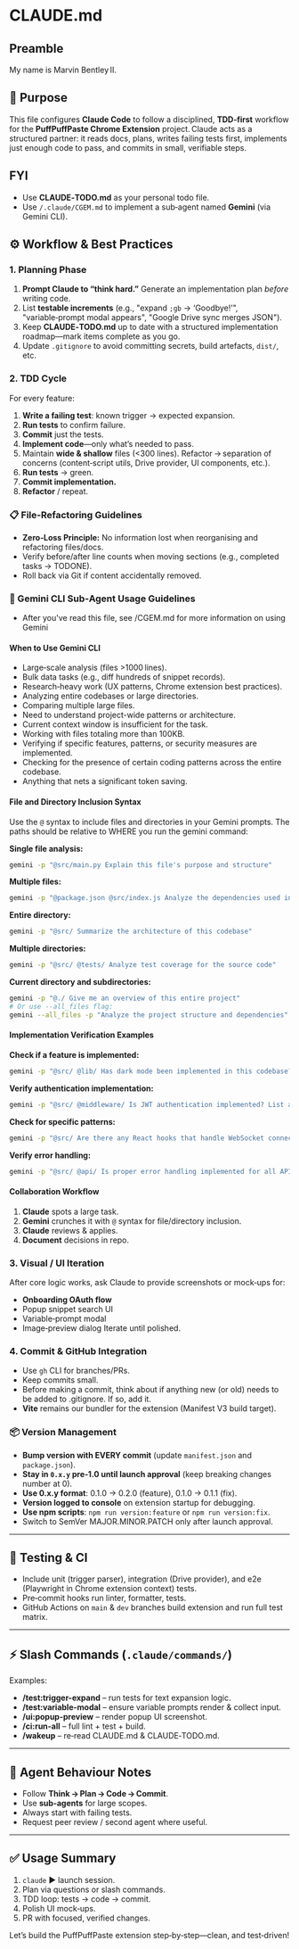 # CLAUDE.md

## Preamble

My name is Marvin Bentley II.

## 🎯 Purpose

This file configures **Claude Code** to follow a disciplined, **TDD‑first** workflow for the **PuffPuffPaste Chrome Extension** project. Claude acts as a structured partner: it reads docs, plans, writes failing tests first, implements just enough code to pass, and commits in small, verifiable steps.

## FYI

* Use **CLAUDE‑TODO.md** as your personal todo file.
* Use `/.claude/CGEM.md` to implement a sub‑agent named **Gemini** (via Gemini CLI).

## ⚙️ Workflow & Best Practices

### 1. Planning Phase

1. **Prompt Claude to “think hard.”** Generate an implementation plan *before* writing code.
2. List **testable increments** (e.g., "expand `;gb` → ‘Goodbye!’", "variable‑prompt modal appears", "Google Drive sync merges JSON").
3. Keep **CLAUDE‑TODO.md** up to date with a structured implementation roadmap—mark items complete as you go.
4. Update `.gitignore` to avoid committing secrets, build artefacts, `dist/`, etc.

### 2. TDD Cycle

For every feature:

1. **Write a failing test**: known trigger → expected expansion.
2. **Run tests** to confirm failure.
3. **Commit** just the tests.
4. **Implement code**—only what’s needed to pass.
5. Maintain **wide & shallow** files (<300 lines). Refactor → separation of concerns (content‑script utils, Drive provider, UI components, etc.).
6. **Run tests** → green.
7. **Commit implementation.**
8. **Refactor** / repeat.

### 📋 File‑Refactoring Guidelines

* **Zero‑Loss Principle:** No information lost when reorganising and refactoring files/docs.
* Verify before/after line counts when moving sections (e.g., completed tasks → TODONE).
* Roll back via Git if content accidentally removed.

### 🤖 Gemini CLI Sub‑Agent Usage Guidelines

* After you've read this file, see /CGEM.md for more information on using Gemini

#### When to Use Gemini CLI

* Large‑scale analysis (files >1000 lines).
* Bulk data tasks (e.g., diff hundreds of snippet records).
* Research‑heavy work (UX patterns, Chrome extension best practices).
* Analyzing entire codebases or large directories.
* Comparing multiple large files.
* Need to understand project-wide patterns or architecture.
* Current context window is insufficient for the task.
* Working with files totaling more than 100KB.
* Verifying if specific features, patterns, or security measures are implemented.
* Checking for the presence of certain coding patterns across the entire codebase.
* Anything that nets a significant token saving.

#### File and Directory Inclusion Syntax

Use the `@` syntax to include files and directories in your Gemini prompts. The paths should be relative to WHERE you run the gemini command:

**Single file analysis:**
```bash
gemini -p "@src/main.py Explain this file's purpose and structure"
```

**Multiple files:**
```bash
gemini -p "@package.json @src/index.js Analyze the dependencies used in the code"
```

**Entire directory:**
```bash
gemini -p "@src/ Summarize the architecture of this codebase"
```

**Multiple directories:**
```bash
gemini -p "@src/ @tests/ Analyze test coverage for the source code"
```

**Current directory and subdirectories:**
```bash
gemini -p "@./ Give me an overview of this entire project"
# Or use --all_files flag:
gemini --all_files -p "Analyze the project structure and dependencies"
```

#### Implementation Verification Examples

**Check if a feature is implemented:**
```bash
gemini -p "@src/ @lib/ Has dark mode been implemented in this codebase? Show me the relevant files and functions"
```

**Verify authentication implementation:**
```bash
gemini -p "@src/ @middleware/ Is JWT authentication implemented? List all auth-related endpoints and middleware"
```

**Check for specific patterns:**
```bash
gemini -p "@src/ Are there any React hooks that handle WebSocket connections? List them with file paths"
```

**Verify error handling:**
```bash
gemini -p "@src/ @api/ Is proper error handling implemented for all API endpoints? Show examples of try-catch blocks"
```

#### Collaboration Workflow

1. **Claude** spots a large task.
2. **Gemini** crunches it with `@` syntax for file/directory inclusion.
3. **Claude** reviews & applies.
4. **Document** decisions in repo.

### 3. Visual / UI Iteration

After core logic works, ask Claude to provide screenshots or mock‑ups for:

* **Onboarding OAuth flow**
* Popup snippet search UI
* Variable‑prompt modal
* Image‑preview dialog
  Iterate until polished.

### 4. Commit & GitHub Integration

* Use `gh` CLI for branches/PRs.
* Keep commits small.
* Before making a commit, think about if anything new (or old) needs to be added to .gitignore. If so, add it.
* **Vite** remains our bundler for the extension (Manifest V3 build target).

### 📦 Version Management

* **Bump version with EVERY commit** (update `manifest.json` and `package.json`).
* **Stay in `0.x.y` pre‑1.0 until launch approval** (keep breaking changes number at 0).
* **Use 0.x.y format**: 0.1.0 → 0.2.0 (feature), 0.1.0 → 0.1.1 (fix).
* **Version logged to console** on extension startup for debugging.
* **Use npm scripts**: `npm run version:feature` or `npm run version:fix`.
* Switch to SemVer MAJOR.MINOR.PATCH only after launch approval.

---

## 🧪 Testing & CI

* Include unit (trigger parser), integration (Drive provider), and e2e (Playwright in Chrome extension context) tests.
* Pre‑commit hooks run linter, formatter, tests.
* GitHub Actions on `main` & `dev` branches build extension and run full test matrix.

---

## ⚡ Slash Commands (`.claude/commands/`)

Examples:

* **/test\:trigger-expand** – run tests for text expansion logic.
* **/test\:variable-modal** – ensure variable prompts render & collect input.
* **/ui\:popup-preview** – render popup UI screenshot.
* **/ci\:run-all** – full lint + test + build.
* **/wakeup** – re‑read CLAUDE.md & CLAUDE‑TODO.md.

---

## 🤖 Agent Behaviour Notes

* Follow **Think → Plan → Code → Commit**.
* Use **sub‑agents** for large scopes.
* Always start with failing tests.
* Request peer review / second agent where useful.

---

## ✅ Usage Summary

1. `claude` ▶ launch session.
2. Plan via questions or slash commands.
3. TDD loop: tests → code → commit.
4. Polish UI mock‑ups.
5. PR with focused, verified changes.

Let’s build the PuffPuffPaste extension step‑by‑step—clean, and test‑driven!

